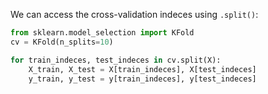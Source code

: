 We can access the cross-validation indeces using `.split()`:
```py
from sklearn.model_selection import KFold
cv = KFold(n_splits=10)

for train_indeces, test_indeces in cv.split(X):
    X_train, X_test = X[train_indeces], X[test_indeces]
    y_train, y_test = y[train_indeces], y[test_indeces]
```
